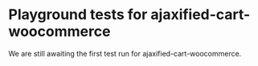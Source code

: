 # Playground tests for ajaxified-cart-woocommerce
We are still awaiting the first test run for ajaxified-cart-woocommerce.
